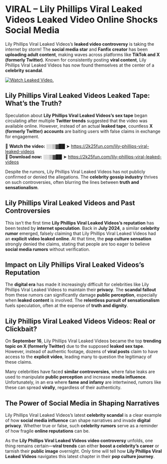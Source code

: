 # VIRAL – Lily Phillips Viral Leaked Videos Leaked Video Online Shocks Social Media 

Lily Phillips Viral Leaked Videos’s **leaked video controversy** is taking the internet by storm! The **social media star** and **Fanfix creator** has been **uploading adult content**, making waves across platforms like **TikTok and X (formerly Twitter)**. Known for consistently posting **viral content**, Lily Phillips Viral Leaked Videos has now found themselves at the center of a **celebrity scandal**.  

[![Watch Leaked Video.](https://miro.medium.com/v2/resize:fit:828/format:webp/1*cilzJN44JGOrTw9NJCrNHA.gif "Watch Leaked Video")](https://2k25fun.com/lily-phillips-viral-leaked-videos)

## **Lily Phillips Viral Leaked Videos Leaked Tape: What’s the Truth?**  
Speculation about **Lily Phillips Viral Leaked Videos’s sex tape** began circulating after multiple **Twitter trends** suggested that the video was available online. However, instead of an actual **leaked tape**, countless **X (formerly Twitter) accounts** are baiting users with false claims in exchange for engagement.  

🔹 **Watch the video:** ░░▒▓██ ➤ https://2k25fun.com/lily-phillips-viral-leaked-videos  
🔹 **Download now:** ░░▒▓██ ➤ https://2k25fun.com/lily-phillips-viral-leaked-videos  

Despite the rumors, Lily Phillips Viral Leaked Videos has not publicly confirmed or denied the allegations. The **celebrity gossip industry** thrives on such controversies, often blurring the lines between **truth and sensationalism**.  

## **Lily Phillips Viral Leaked Videos and Past Controversies**  
This isn’t the first time **Lily Phillips Viral Leaked Videos’s reputation** has been tested by **internet speculation**. Back in **July 2024**, a similar **celebrity rumor** emerged, falsely claiming that Lily Phillips Viral Leaked Videos had an **explicit video leaked online**. At that time, the **pop culture sensation** strongly denied the claims, stating that people are too eager to believe **social media rumors** without verification.  

## **Impact on Lily Phillips Viral Leaked Videos’s Reputation**  
The **digital era** has made it increasingly difficult for celebrities like Lily Phillips Viral Leaked Videos to maintain their **privacy**. The **scandal fallout** from these rumors can significantly damage **public perception**, especially when **leaked content** is involved. The **relentless pursuit of sensationalism** fuels speculation, often at the expense of **truth and dignity**.  

## **Lily Phillips Viral Leaked Videos Videos: Real or Clickbait?**  
On **September 16**, Lily Phillips Viral Leaked Videos became the top **trending topic on X (formerly Twitter)** due to the supposed **leaked sex tape**. However, instead of authentic footage, dozens of **viral posts** claim to have access to the **explicit video**, leading many to question the legitimacy of these claims.  

Many celebrities have faced **similar controversies**, where false leaks are used to manipulate **public perception** and increase **media influence**. Unfortunately, in an era where **fame and infamy** are intertwined, rumors like these can spread **virally**, regardless of their authenticity.  

## **The Power of Social Media in Shaping Narratives**  
Lily Phillips Viral Leaked Videos’s latest **celebrity scandal** is a clear example of how **social media influence** can shape narratives and invade **digital privacy**. Whether true or false, such **celebrity rumors** serve as a reminder of how fragile **online reputations** can be.  

As the **Lily Phillips Viral Leaked Videos video controversy** unfolds, one thing remains certain—**viral trends** can either **boost a celebrity’s career** or tarnish their **public image** overnight. Only time will tell how **Lily Phillips Viral Leaked Videos** navigates this latest chapter in their **pop culture journey**. 